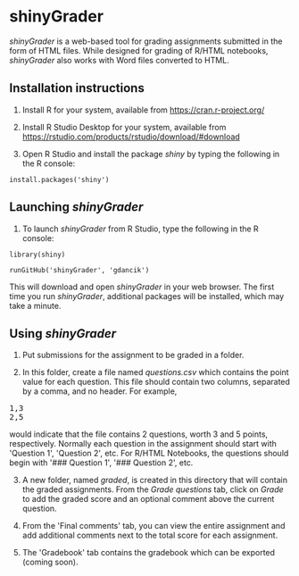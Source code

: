 # shinyGrader
*shinyGrader* is a web-based tool for grading assignments submitted in the form of HTML files. While designed for grading of R/HTML notebooks, *shinyGrader* also works with Word files converted to HTML. 

## Installation instructions

1. Install R for your system, available from https://cran.r-project.org/

2. Install R Studio Desktop for your system, available from https://rstudio.com/products/rstudio/download/#download

3. Open R Studio and install the package *shiny* by typing the following in the R console:

`install.packages('shiny')`

## Launching *shinyGrader*

1. To launch *shinyGrader* from R Studio, type the following in the R console:

`library(shiny)`

`runGitHub('shinyGrader', 'gdancik')`

This will download and open *shinyGrader* in your web browser. The first time you run *shinyGrader*, additional packages will be installed, which may take a minute.

## Using *shinyGrader*

1. Put submissions for the assignment to be graded in a folder.

2. In this folder, create a file named *questions.csv* which contains the point value for each question. This file should contain two columns, separated by a comma, and no header. For example, 

<pre>
1,3
2,5
</pre>

would indicate that the file contains 2 questions, worth 3 and 5 points, respectively. Normally each question in the assignment should start with 'Question 1',  'Question 2', etc. For R/HTML Notebooks, the questions should begin with '### Question 1', '### Question 2', etc.

3.  A new folder, named *graded*, is created in this directory that will contain the graded assignments. From the *Grade questions* tab, click on *Grade* to add the graded score and an optional comment above the current question.

4. From the 'Final comments' tab, you can view the entire assignment and add additional comments next to the total score for each assignment.

5. The 'Gradebook' tab contains the gradebook which can be exported (coming soon).
